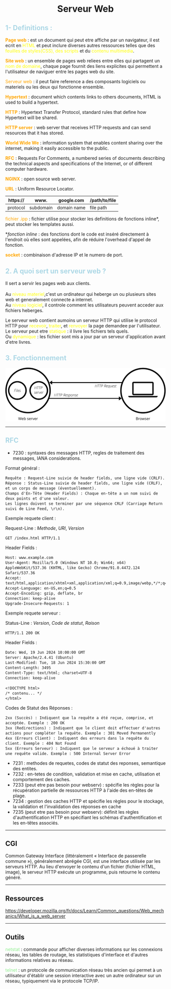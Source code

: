 <style>
r { color: Red }
o { color: Orange }
g { color: Green }
y { color: Yellow }
lb { color: LightBlue }
lg { color: LightGreen }          
</style>

#	<p style="text-align: center;"> Serveur Web</p>

## <lb>1-	Definitions :</lb> 

<o>**Page web**</o> : est un document qui peut etre affiche par un navigateur, il est ecrit en <y>HTML</y> et peut inclure diverses autres ressources telles que des <y>feuilles de styles(CSS), des scripts</y> et du <y>contenu multimedia</y>.

<o>**Site web**</o> :  un ensemble de pages web reliees entre elles qui partagent un <y>nom de domaine</y>, chaque page fournit des liens explicites qui permettent a l'utilisateur de naviguer entre les pages web du site.

<o>Serveur web</o> : il peut faire reference a des composants logiciels ou materiels ou les deux qui fonctionne ensemble.

<o>**Hypertext**</o> : document which contents links to others documents, HTML is used to build a hypertext.  

<o>**HTTP**</o> : Hypertext Transfer Protocol, standard rules that define how Hypertext will be shared.

<o>**HTTP server**</o> : web server that receives HTTP requests and can send resources that it has stored.

<o>**World Wide We**</o> : information system that enables content sharing over the internet, making it  easily accessible to the public.

<o>**RFC**</o> : Requests For Comments,  a numbered series of documents describing the technical aspects and specifications of the Internet, or of different computer hardware.

<o>**NGINX**</o> : open source web server.

<o>**URL**</o> : Uniform Resource Locator.

| https:// | www. | google.com | /path/to/file |
| -------- | -------- | -------- | -------- |
| protocol | subdomain | domain name | file path |

<o>fichier .ipp</o> : fichier utilise pour stocker les definitions de fonctions inline*, peut stocker les templates aussi.

**fonction inline* : des fonctions dont le code est inséré directement à l'endroit où elles sont appelées, afin de réduire l'overhead d'appel de fonction.

<o>**socket**</o> : combinaison d'adresse IP et le numero de port.


## <lb>2.	A quoi sert un serveur web ?<lb>

Il sert a servir les pages web aux clients.  
<br>Au <y>niveau materiel</y>,c'est un ordinateur qui heberge un ou plusieurs sites web et generalement connecte a internet.
<br> Au <y>niveau logiciel</y>, il controle comment les utilisateurs peuvent acceder aux fichiers heberges.

Le serveur web contient aumoins un serveur HTTP qui utilise le protocol HTTP pour <y>recevoir</y>, <y>traiter</y>, et <y>renvoyer</y> la page demandee par l'utilisateur.  
Le serveur peut etre <y>statique</y> : il livre les fichiers tels quels.<br> Ou <y>dynamique</y> : les fichier sont mis a jour par un serveur d'application avant d'etre livres.

## <lb>3.	Fonctionnement</lb>

![fonctionnement du serveur](./img/web-server.svg)

---
## <lb>RFC</lb>

-	7230 : syntaxes des messages HTTP, regles de traitement des messages, IANA considerations.

Format général :

	Requête : Request-Line suivie de header fields, une ligne vide (CRLF).
	Réponse : Status-Line suivie de header fields, une ligne vide (CRLF), et un corps de message (éventuellement).
	Champs d'En-Tête (Header Fields) : Chaque en-tête a un nom suivi de deux points et d'une valeur.
	Les lignes doivent se terminer par une séquence CRLF (Carriage Return suivi de Line Feed, \r\n).

Exemple requete client :

Request-Line : *Methode*, *URI*, *Version*

	GET /index.html HTTP/1.1

Header Fields :

	Host: www.example.com
	User-Agent: Mozilla/5.0 (Windows NT 10.0; Win64; x64) AppleWebKit/537.36 (KHTML, like Gecko) Chrome/91.0.4472.124 Safari/537.36
	Accept: text/html,application/xhtml+xml,application/xml;q=0.9,image/webp,*/*;q=0.8
	Accept-Language: en-US,en;q=0.5
	Accept-Encoding: gzip, deflate, br
	Connection: keep-alive
	Upgrade-Insecure-Requests: 1

Exemple requete serveur :

Status-Line  : *Version*, *Code de statut*, *Raison*

	HTTP/1.1 200 OK

Header Fields :

	Date: Wed, 19 Jun 2024 10:00:00 GMT
	Server: Apache/2.4.41 (Ubuntu)
	Last-Modified: Tue, 18 Jun 2024 15:30:00 GMT
	Content-Length: 3495
	Content-Type: text/html; charset=UTF-8
	Connection: keep-alive

	<!DOCTYPE html>
	/* contenu... */
	</html>


Codes de Statut des Réponses :

	2xx (Succès) : Indiquent que la requête a été reçue, comprise, et acceptée. Exemple : 200 OK
	3xx (Redirections) : Indiquent que le client doit effectuer d'autres actions pour compléter la requête. Exemple : 301 Moved Permanently
	4xx (Erreurs Client) : Indiquent des erreurs dans la requête du client. Exemple : 404 Not Found
	5xx (Erreurs Serveur) : Indiquent que le serveur a échoué à traiter une requête valide. Exemple : 500 Internal Server Error


-	7231 : methodes de requetes, codes de statut des reponses, semantique des entites.
-	7232 : en-tetes de condition, validation et mise en cache, utilisation et comportement des caches.
-	7233 (peut etre pas besoin pour webserv) : spécifie les règles pour la récupération partielle de ressources HTTP à l'aide des en-têtes de plage.
-	7234 :  gestion des caches HTTP et spécifie les règles pour le stockage, la validation et l'invalidation des réponses en cache
-	7235 (peut etre pas besoin pour webserv): définit les règles d'authentification HTTP en spécifiant les schémas d'authentification et les en-têtes associés.

---

## CGI

Common Gateway Interface (littéralement « Interface de passerelle commune »), généralement abrégée CGI, est une interface utilisée par les serveurs HTTP.
Au lieu d'envoyer le contenu d'un fichier (fichier HTML, image), le serveur HTTP exécute un programme, puis retourne le contenu généré. 

---

## Ressources

https://developer.mozilla.org/fr/docs/Learn/Common_questions/Web_mechanics/What_is_a_web_server

---

## Outils

<lg>netstat</lg> : commande pour afficher diverses informations sur les connexions réseau, les tables de routage, les statistiques d'interface et d'autres informations relatives au réseau.

<lg>telnet</lg> : un protocole de communication réseau très ancien qui permet à un utilisateur d'établir une session interactive avec un autre ordinateur sur un réseau, typiquement via le protocole TCP/IP. 